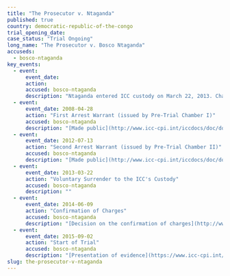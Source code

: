 ```yaml
---
title: "The Prosecutor v. Ntaganda"
published: true
country: democratic-republic-of-the-congo
trial_opening_date:
case_status: "Trial Ongoing"
long_name: "The Prosecutor v. Bosco Ntaganda"
accuseds:
  - bosco-ntaganda
key_events:
  - event:
      event_date:
      action:
      accused: bosco-ntaganda
      description: "Ntaganda entered ICC custody on March 22, 2013. Charges were confirmed against him on June 9, 2014. The trial in this case opened on 2 September 2015 before Trial Chamber VI."
  - event:
      event_date: 2008-04-28
      action: "First Arrest Warrant (issued by Pre-Trial Chamber I)"
      accused: bosco-ntaganda
      description: "[Made public](http://www.icc-cpi.int/iccdocs/doc/doc305330.PDF)"
  - event:
      event_date: 2012-07-13
      action: "Second Arrest Warrant (issued by Pre-Trial Chamber II)"
      accused: bosco-ntaganda
      description: "[Made public](http://www.icc-cpi.int/iccdocs/doc/doc1441449.pdf)"
  - event:
      event_date: 2013-03-22
      action: "Voluntary Surrender to the ICC's Custody"
      accused: bosco-ntaganda
      description: ""
  - event:
      event_date: 2014-06-09
      action: "Confirmation of Charges"
      accused: bosco-ntaganda
      description: "[Decision on the confirmation of charges](http://www.icc-cpi.int/iccdocs/doc/doc1783301.pdf)"
  - event:
      event_date: 2015-09-02
      action: "Start of Trial"
      accused: bosco-ntaganda
      description: "[Presentation of evidence](https://www.icc-cpi.int/en_menus/icc/situations%20and%20cases/situations/situation%20icc%200104/related%20cases/icc%200104%200206/Pages/ntaganda-trial-info.aspx)"
slug: the-prosecutor-v-ntaganda
---
```

